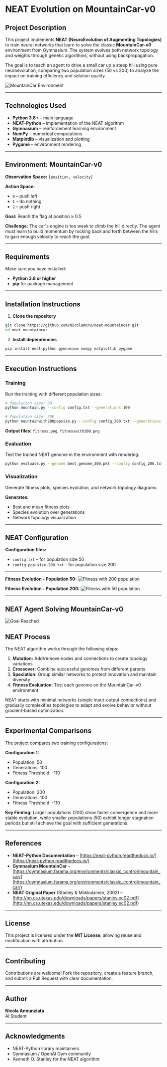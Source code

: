 # NEAT Evolution on MountainCar-v0

## Project Description

This project implements **NEAT (NeuroEvolution of Augmenting Topologies)** to train neural networks that learn to solve the classic **MountainCar-v0** environment from Gymnasium. The system evolves both network topology and weights through genetic algorithms, without using backpropagation.

The goal is to teach an agent to drive a small car up a steep hill using pure neuroevolution, comparing two population sizes (50 vs 200) to analyze the impact on training efficiency and solution quality.

![MountainCar Environment](https://gymnasium.farama.org/_images/mountain_car.gif)

---

## Technologies Used

- **Python 3.8+** – main language
- **NEAT-Python** – implementation of the NEAT algorithm
- **Gymnasium** – reinforcement learning environment
- **NumPy** – numerical computations
- **Matplotlib** – visualization and plotting
- **Pygame** – environment rendering

---

## Environment: MountainCar-v0

**Observation Space:** `[position, velocity]`

**Action Space:**
- `0` – push left
- `1` – do nothing
- `2` – push right

**Goal:** Reach the flag at position ≥ 0.5

**Challenge:** The car's engine is too weak to climb the hill directly. The agent must learn to build momentum by rocking back and forth between the hills to gain enough velocity to reach the goal.

---

## Requirements

Make sure you have installed:
- **Python 3.8 or higher**
- **pip** for package management

---

## Installation Instructions

1. **Clone the repository**
```bash
git clone https://github.com/NicolaAnnu/neat-mountaincar.git
cd neat-mountaincar
```

2. **Install dependencies**
```bash
pip install neat-python gymnasium numpy matplotlib pygame
```

---

## Execution Instructions

### Training

Run the training with different population sizes:

```bash
# Population size: 50
python mountain.py --config config.txt --generations 100

# Population size: 200
python mountainwith200popsize.py --config config_200.txt --generations 80
```

**Output files:** `fitness.png`, `fitnesswith200.png`

### Evaluation

Test the trained NEAT genome in the environment with rendering:

```bash
python evaluate.py --genome best_genome_200.pkl --config config_200.txt --episodes 10
```

### Visualization

Generate fitness plots, species evolution, and network topology diagrams:

**Generates:**
- Best and mean fitness plots
- Species evolution over generations
- Network topology visualization

---

## NEAT Configuration

**Configuration files:**
- `config.txt` – for population size 50
- `config-pop-size-200.txt` – for population size 200

---

**Fitness Evolution - Population 50:**
![Fitness with 200 population](./images/fitness.png)

**Fitness Evolution - Population 200:**
![Fitness with 50 population](./images/fitnesswith200popsize.png)

---
## NEAT Agent Solving MountainCar-v0
![Goal Reached](./resultmountaincar/mountaincar.gif)

## NEAT Process

The NEAT algorithm works through the following steps:

1. **Mutation:** Add/remove nodes and connections to create topology variations
2. **Crossover:** Combine successful genomes from different parents
3. **Speciation:** Group similar networks to protect innovation and maintain diversity
4. **Fitness Evaluation:** Test each genome on the MountainCar-v0 environment

NEAT starts with minimal networks (simple input-output connections) and gradually complexifies topologies to adapt and evolve behavior without gradient-based optimization.

---

## Experimental Comparisons

The project compares two training configurations:

**Configuration 1:**
- Population: 50
- Generations: 100
- Fitness Threshold: -110

**Configuration 2:**
- Population: 200
- Generations: 100
- Fitness Threshold: -110

**Key Finding:** Larger populations (200) show faster convergence and more stable evolution, while smaller populations (50) exhibit longer stagnation periods but still achieve the goal with sufficient generations.

---

## References

- **NEAT-Python Documentation** – [https://neat-python.readthedocs.io/](https://neat-python.readthedocs.io/)
- **Gymnasium MountainCar** – [https://gymnasium.farama.org/environments/classic_control/mountain_car/](https://gymnasium.farama.org/environments/classic_control/mountain_car/)
- **NEAT Original Paper** (Stanley & Miikkulainen, 2002) – [http://nn.cs.utexas.edu/downloads/papers/stanley.ec02.pdf](http://nn.cs.utexas.edu/downloads/papers/stanley.ec02.pdf)

---

## License

This project is licensed under the **MIT License**, allowing reuse and modification with attribution.

---

## Contributing

Contributions are welcome! Fork the repository, create a feature branch, and submit a Pull Request with clear documentation.

---

## Author

**Nicola Annunziata**  
AI Student

---

## Acknowledgments

- NEAT-Python library maintainers
- Gymnasium / OpenAI Gym community
- Kenneth O. Stanley for the NEAT algorithm